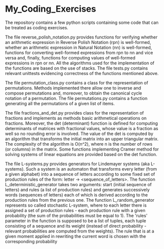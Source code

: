 # My_Coding_Exercises

The repository contains a few python scripts containing some code that can be treated as
coding exercises.

The file reverse_polish_notation.py provides functions for verifying whether an arithmetic expression in
Reverse Polish Notation (rpn) is well-formed, whether an arithmetic expression in Natural Notation (nn) is well-formed, 
functions for converting well-formed expressions from rpn to nn and vice versa and, finally, functions for computing 
values of well-formed expressions in rpn or nn. All the algorithms used for the implementation of the functions are 
based on the use of stacks. The file tests.py contains relevant unittests evidencing correctness of the functions 
mentioned above.

The file permutation_class.py contains a class for the representation of permutations. Methods implemented there allow
one to inverse and compose permutations and, moreover, to obtain the canonical cycle notation of a permutation. The file
permutations.py contains a function generating all the permutations of a given list of items.

The file fractions_and_det.py provides class for the representation of fractions and implements as methods basic 
arithmetical operations on fractions. Moreover, the det (determinant) function is defined for computing determinants of 
matrices with fractional values, whose value is a fraction as well so no rounding error is involved. The value of the
det is computed by an algorithm that transforms the initial matrix into an upper triangular matrix. The complexity of
the algorithm is O(n^2), where n is the number of rows (or columns) in the matrix.
Some functions implementing Cramer method for solving systems of linear equations are provided based on the det function.

The file L-systems.py provides generators for Lindemayer systems (aka L-systems). Such a system is an automaton that transforms
every letter (from a given alphabet) into a sequence of letters according to some fixed set of production rules of the form: 
letter -> <sequence_of_letters>. The function L_deterministic_generator takes two arguments: start (initial sequence of letters)
and rules (a list of production rules) and generates successively words (sequences of letters) each of which is derived 
according to the production rules from the previous one.
The function L_random_generator represents so called stochastic L-system, where to each letter there is assigned a
set of production rules - each production rule with a given probability (the sum of the probabilities must be equal to 1). The 'rules'
parameter in the function is supposed to be a list of tuples, each tuple consisting of a sequence and its weight (instead of
direct probability - relevant probabilities are computed from the weights). The rule that is at a given moment applied
in rewriting the current word is chosen with the corresponding probability   
